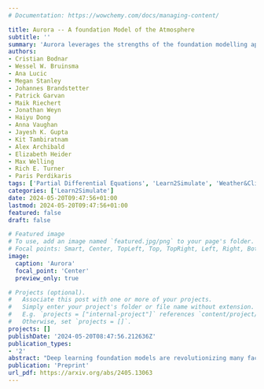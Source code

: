 ```yaml
---
# Documentation: https://wowchemy.com/docs/managing-content/

title: Aurora -- A foundation Model of the Atmosphere
subtitle: ''
summary: 'Aurora leverages the strengths of the foundation modelling approach to produce operational forecasts for a wide variety of atmospheric prediction problems, including those with limited training data, heterogeneous variables, and extreme events'
authors:
- Cristian Bodnar
- Wessel W. Bruinsma
- Ana Lucic
- Megan Stanley
- Johannes Brandstetter
- Patrick Garvan
- Maik Riechert
- Jonathan Weyn
- Haiyu Dong
- Anna Vaughan
- Jayesh K. Gupta
- Kit Tambiratnam
- Alex Archibald
- Elizabeth Heider
- Max Welling
- Rich E. Turner
- Paris Perdikaris
tags: ['Partial Differential Equations', 'Learn2Simulate', 'Weather&Climate', 'AI4Science', 'Neural Surrogates', 'Microsoft', 'Deep Learning']
categories: ['Learn2Simulate']
date: 2024-05-20T09:47:56+01:00
lastmod: 2024-05-20T09:47:56+01:00
featured: false
draft: false

# Featured image
# To use, add an image named `featured.jpg/png` to your page's folder.
# Focal points: Smart, Center, TopLeft, Top, TopRight, Left, Right, BottomLeft, Bottom, BottomRight.
image:
  caption: 'Aurora'
  focal_point: 'Center'
  preview_only: true

# Projects (optional).
#   Associate this post with one or more of your projects.
#   Simply enter your project's folder or file name without extension.
#   E.g. `projects = ["internal-project"]` references `content/project/deep-learning/index.md`.
#   Otherwise, set `projects = []`.
projects: []
publishDate: '2024-05-20T08:47:56.212636Z'
publication_types:
- '2'
abstract: "Deep learning foundation models are revolutionizing many facets of science by leveraging vast amounts of data to learn general-purpose representations that can be adapted to tackle diverse downstream tasks. Foundation models hold the promise to also transform our ability to model our planet and its subsystems by exploiting the vast expanse of Earth system data. Here we introduce Aurora, a large-scale foundation model of the atmosphere trained on over a million hours of diverse weather and climate data. Aurora leverages the strengths of the foundation modelling approach to produce operational forecasts for a wide variety of atmospheric prediction problems, including those with limited training data, heterogeneous variables, and extreme events. In under a minute, Aurora produces 5-day global air pollution predictions and 10-day high-resolution weather forecasts that outperform state-of-the-art classical simulation tools and the best specialized deep learning models. Taken together, these results indicate that foundation models can transform environmental forecasting."
publication: 'Preprint'
url_pdf: https://arxiv.org/abs/2405.13063
---
```

